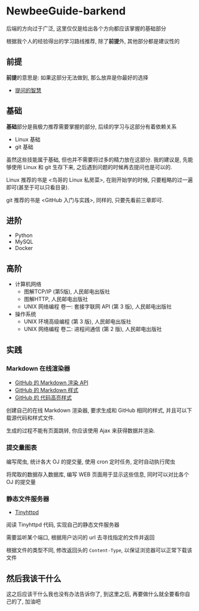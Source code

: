 # NewbeeGuide-barkend

后端的方向过于广泛, 这里仅仅是给出各个方向都应该掌握的基础部分

根据我个人的经验得出的学习路线推荐, 除了**前提**外, 其他部分都是建议性的

## 前提

**前提**的意思是: 如果这部分无法做到, 那么放弃是你最好的选择

- [提问的智慧](https://github.com/ryanhanwu/How-To-Ask-Questions-The-Smart-Way/blob/master/README-zh_CN.md)

## 基础

**基础**部分是我极力推荐需要掌握的部分, 后续的学习与这部分有着依赖关系

- Linux 基础
- git 基础

虽然这些技能属于基础, 但也并不需要将过多的精力放在这部分. 我的建议是, 先能够使用 Linux 和 git 生存下来, 之后遇到问题的时候再去提问也是可以的.

Linux 推荐的书是 <鸟哥的 Linux 私房菜>, 在刚开始学的时候, 只要粗略的过一遍即可(甚至于可以只看目录).

git 推荐的书是 <GitHub 入门与实践>, 同样的, 只要先看前三章即可.

## 进阶

- Python
- MySQL
- Docker

## 高阶

- 计算机网络
  - 图解TCP/IP (第5版), 人民邮电出版社
  - 图解HTTP, 人民邮电出版社
  - UNIX 网络编程 卷一: 套接字联网 API (第 3 版), 人民邮电出版社
- 操作系统
  - UNIX 环境高级编程 (第 3 版), 人民邮电出版社
  - UNIX 网络编程 卷二: 进程间通信 (第 2 版), 人民邮电出版社

## 实践

### Markdown 在线渲染器

- [GitHub 的 Markdown 渲染 API](https://developer.github.com/v3/markdown/)
- [GitHub 的 Markdown 样式](https://github.com/primer/primer/tree/master/modules/primer-markdown)
- [GitHub 的 代码高亮样式](https://github.com/primer/github-syntax-light)

创建自己的在线 Markdown 渲染器, 要求生成和 GitHub 相同的样式, 并且可以下载源代码和样式文件.

生成的过程不能有页面跳转, 你应该使用 Ajax 来获得数据并渲染.

### 提交量图表

编写爬虫, 统计各大 OJ 的提交量, 使用 cron 定时任务, 定时自动执行爬虫

将爬取的数据存入数据库, 编写 WEB 页面用于显示这些信息, 同时可以对比各个 OJ 的提交量

### 静态文件服务器

- [Tinyhttpd](https://github.com/EZLippi/Tinyhttpd)

阅读 Tinyhttpd 代码, 实现自己的静态文件服务器

需要监听某个端口, 根据用户访问的 url 去寻找指定的文件并返回

根据文件的类型不同, 修改返回头的 ```Content-Type```, 以保证浏览器可以正常下载该文件

## 然后我该干什么

这之后应该干什么我也没有办法告诉你了, 到这里之后, 再要做什么就全要看你自己的了, 加油吧
